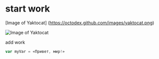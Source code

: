 # start work

[Image of Yaktocat]
(https://octodex.github.com/images/yaktocat.png)

![Image of Yaktocat](https://octodex.github.com/images/yaktocat.png)

add work
```javascript
var myVar = «Привет, мир!»
